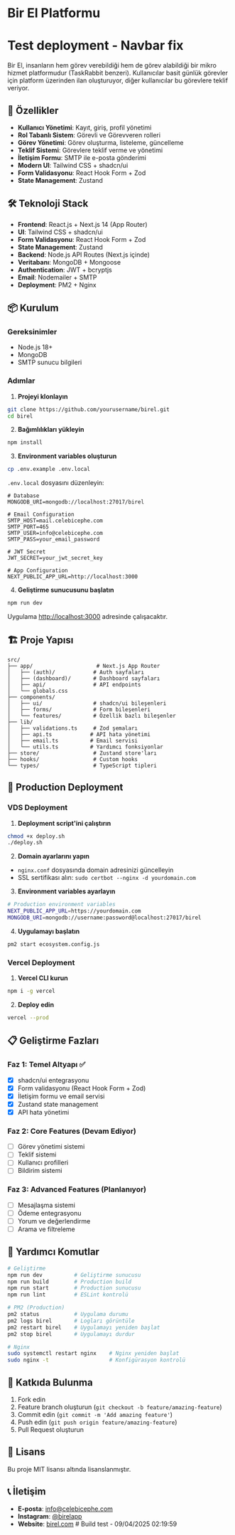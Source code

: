 # Bir El Platformu

# Test deployment - Navbar fix

Bir El, insanların hem görev verebildiği hem de görev alabildiği bir mikro hizmet platformudur (TaskRabbit benzeri). Kullanıcılar basit günlük görevler için platform üzerinden ilan oluşturuyor, diğer kullanıcılar bu görevlere teklif veriyor.

## 🚀 Özellikler

- **Kullanıcı Yönetimi**: Kayıt, giriş, profil yönetimi
- **Rol Tabanlı Sistem**: Görevli ve Görevveren rolleri
- **Görev Yönetimi**: Görev oluşturma, listeleme, güncelleme
- **Teklif Sistemi**: Görevlere teklif verme ve yönetimi
- **İletişim Formu**: SMTP ile e-posta gönderimi
- **Modern UI**: Tailwind CSS + shadcn/ui
- **Form Validasyonu**: React Hook Form + Zod
- **State Management**: Zustand

## 🛠️ Teknoloji Stack

- **Frontend**: React.js + Next.js 14 (App Router)
- **UI**: Tailwind CSS + shadcn/ui
- **Form Validasyonu**: React Hook Form + Zod
- **State Management**: Zustand
- **Backend**: Node.js API Routes (Next.js içinde)
- **Veritabanı**: MongoDB + Mongoose
- **Authentication**: JWT + bcryptjs
- **Email**: Nodemailer + SMTP
- **Deployment**: PM2 + Nginx

## 📦 Kurulum

### Gereksinimler
- Node.js 18+
- MongoDB
- SMTP sunucu bilgileri

### Adımlar

1. **Projeyi klonlayın**
```bash
git clone https://github.com/yourusername/birel.git
cd birel
```

2. **Bağımlılıkları yükleyin**
```bash
npm install
```

3. **Environment variables oluşturun**
```bash
cp .env.example .env.local
```

`.env.local` dosyasını düzenleyin:
```env
# Database
MONGODB_URI=mongodb://localhost:27017/birel

# Email Configuration
SMTP_HOST=mail.celebicephe.com
SMTP_PORT=465
SMTP_USER=info@celebicephe.com
SMTP_PASS=your_email_password

# JWT Secret
JWT_SECRET=your_jwt_secret_key

# App Configuration
NEXT_PUBLIC_APP_URL=http://localhost:3000
```

4. **Geliştirme sunucusunu başlatın**
```bash
npm run dev
```

Uygulama [http://localhost:3000](http://localhost:3000) adresinde çalışacaktır.

## 🏗️ Proje Yapısı

```
src/
├── app/                    # Next.js App Router
│   ├── (auth)/            # Auth sayfaları
│   ├── (dashboard)/       # Dashboard sayfaları
│   ├── api/               # API endpoints
│   └── globals.css
├── components/
│   ├── ui/                # shadcn/ui bileşenleri
│   ├── forms/             # Form bileşenleri
│   └── features/          # Özellik bazlı bileşenler
├── lib/
│   ├── validations.ts     # Zod şemaları
│   ├── api.ts            # API hata yönetimi
│   ├── email.ts          # Email servisi
│   └── utils.ts          # Yardımcı fonksiyonlar
├── store/                 # Zustand store'ları
├── hooks/                 # Custom hooks
└── types/                 # TypeScript tipleri
```

## 🚀 Production Deployment

### VDS Deployment

1. **Deployment script'ini çalıştırın**
```bash
chmod +x deploy.sh
./deploy.sh
```

2. **Domain ayarlarını yapın**
- `nginx.conf` dosyasında domain adresinizi güncelleyin
- SSL sertifikası alın: `sudo certbot --nginx -d yourdomain.com`

3. **Environment variables ayarlayın**
```bash
# Production environment variables
NEXT_PUBLIC_APP_URL=https://yourdomain.com
MONGODB_URI=mongodb://username:password@localhost:27017/birel
```

4. **Uygulamayı başlatın**
```bash
pm2 start ecosystem.config.js
```

### Vercel Deployment

1. **Vercel CLI kurun**
```bash
npm i -g vercel
```

2. **Deploy edin**
```bash
vercel --prod
```

## 📋 Geliştirme Fazları

### Faz 1: Temel Altyapı ✅
- [x] shadcn/ui entegrasyonu
- [x] Form validasyonu (React Hook Form + Zod)
- [x] İletişim formu ve email servisi
- [x] Zustand state management
- [x] API hata yönetimi

### Faz 2: Core Features (Devam Ediyor)
- [ ] Görev yönetimi sistemi
- [ ] Teklif sistemi
- [ ] Kullanıcı profilleri
- [ ] Bildirim sistemi

### Faz 3: Advanced Features (Planlanıyor)
- [ ] Mesajlaşma sistemi
- [ ] Ödeme entegrasyonu
- [ ] Yorum ve değerlendirme
- [ ] Arama ve filtreleme

## 🔧 Yardımcı Komutlar

```bash
# Geliştirme
npm run dev          # Geliştirme sunucusu
npm run build        # Production build
npm run start        # Production sunucusu
npm run lint         # ESLint kontrolü

# PM2 (Production)
pm2 status           # Uygulama durumu
pm2 logs birel       # Logları görüntüle
pm2 restart birel    # Uygulamayı yeniden başlat
pm2 stop birel       # Uygulamayı durdur

# Nginx
sudo systemctl restart nginx    # Nginx yeniden başlat
sudo nginx -t                   # Konfigürasyon kontrolü
```

## 🤝 Katkıda Bulunma

1. Fork edin
2. Feature branch oluşturun (`git checkout -b feature/amazing-feature`)
3. Commit edin (`git commit -m 'Add amazing feature'`)
4. Push edin (`git push origin feature/amazing-feature`)
5. Pull Request oluşturun

## 📄 Lisans

Bu proje MIT lisansı altında lisanslanmıştır.

## 📞 İletişim

- **E-posta**: info@celebicephe.com
- **Instagram**: [@birelapp](https://instagram.com/birelapp)
- **Website**: [birel.com](https://birel.com)
#   B u i l d   t e s t   -   0 9 / 0 4 / 2 0 2 5   0 2 : 1 9 : 5 9 
 
 